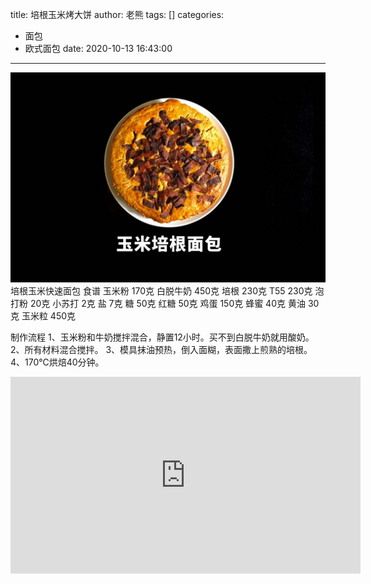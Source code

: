 title: 培根玉米烤大饼
author: 老熊
tags: []
categories:
  - 面包
  - 欧式面包
date: 2020-10-13 16:43:00
---
![](/images/pasted-58.jpg)
培根玉米快速面包
食谱
玉米粉 170克
白脱牛奶 450克
培根 230克
T55 230克
泡打粉 20克
小苏打 2克
盐 7克
糖 50克
红糖 50克
鸡蛋 150克
蜂蜜 40克
黄油 30克
玉米粒 450克

制作流程
1、玉米粉和牛奶搅拌混合，静置12小时。买不到白脱牛奶就用酸奶。
2、所有材料混合搅拌。
3、模具抹油预热，倒入面糊，表面撒上煎熟的培根。
4、170℃烘焙40分钟。

<iframe width="560" height="315" src="https://www.youtube.com/embed/xsbl8OYRjsY" frameborder="0" allow="accelerometer; autoplay; clipboard-write; encrypted-media; gyroscope; picture-in-picture" allowfullscreen></iframe>

